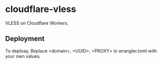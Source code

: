 # cloudflare-vless

VLESS on Cloudflare Workers.

## Deployment

To deploay, Replace \<domain>, \<UUID>, \<PROXY> in wrangler.toml with your own values.
